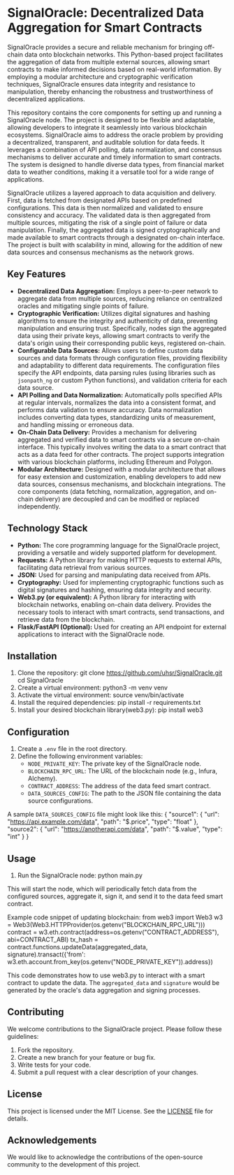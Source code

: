 # SignalOracle: Decentralized Data Aggregation for Smart Contracts

SignalOracle provides a secure and reliable mechanism for bringing off-chain data onto blockchain networks. This Python-based project facilitates the aggregation of data from multiple external sources, allowing smart contracts to make informed decisions based on real-world information. By employing a modular architecture and cryptographic verification techniques, SignalOracle ensures data integrity and resistance to manipulation, thereby enhancing the robustness and trustworthiness of decentralized applications.

This repository contains the core components for setting up and running a SignalOracle node. The project is designed to be flexible and adaptable, allowing developers to integrate it seamlessly into various blockchain ecosystems. SignalOracle aims to address the oracle problem by providing a decentralized, transparent, and auditable solution for data feeds. It leverages a combination of API polling, data normalization, and consensus mechanisms to deliver accurate and timely information to smart contracts. The system is designed to handle diverse data types, from financial market data to weather conditions, making it a versatile tool for a wide range of applications.

SignalOracle utilizes a layered approach to data acquisition and delivery. First, data is fetched from designated APIs based on predefined configurations. This data is then normalized and validated to ensure consistency and accuracy. The validated data is then aggregated from multiple sources, mitigating the risk of a single point of failure or data manipulation. Finally, the aggregated data is signed cryptographically and made available to smart contracts through a designated on-chain interface. The project is built with scalability in mind, allowing for the addition of new data sources and consensus mechanisms as the network grows.

## Key Features

*   **Decentralized Data Aggregation:** Employs a peer-to-peer network to aggregate data from multiple sources, reducing reliance on centralized oracles and mitigating single points of failure.
*   **Cryptographic Verification:** Utilizes digital signatures and hashing algorithms to ensure the integrity and authenticity of data, preventing manipulation and ensuring trust. Specifically, nodes sign the aggregated data using their private keys, allowing smart contracts to verify the data's origin using their corresponding public keys, registered on-chain.
*   **Configurable Data Sources:** Allows users to define custom data sources and data formats through configuration files, providing flexibility and adaptability to different data requirements. The configuration files specify the API endpoints, data parsing rules (using libraries such as `jsonpath_ng` or custom Python functions), and validation criteria for each data source.
*   **API Polling and Data Normalization:** Automatically polls specified APIs at regular intervals, normalizes the data into a consistent format, and performs data validation to ensure accuracy. Data normalization includes converting data types, standardizing units of measurement, and handling missing or erroneous data.
*   **On-Chain Data Delivery:** Provides a mechanism for delivering aggregated and verified data to smart contracts via a secure on-chain interface. This typically involves writing the data to a smart contract that acts as a data feed for other contracts. The project supports integration with various blockchain platforms, including Ethereum and Polygon.
*   **Modular Architecture:** Designed with a modular architecture that allows for easy extension and customization, enabling developers to add new data sources, consensus mechanisms, and blockchain integrations. The core components (data fetching, normalization, aggregation, and on-chain delivery) are decoupled and can be modified or replaced independently.

## Technology Stack

*   **Python:** The core programming language for the SignalOracle project, providing a versatile and widely supported platform for development.
*   **Requests:** A Python library for making HTTP requests to external APIs, facilitating data retrieval from various sources.
*   **JSON:** Used for parsing and manipulating data received from APIs.
*   **Cryptography:** Used for implementing cryptographic functions such as digital signatures and hashing, ensuring data integrity and security.
*   **Web3.py (or equivalent):** A Python library for interacting with blockchain networks, enabling on-chain data delivery. Provides the necessary tools to interact with smart contracts, send transactions, and retrieve data from the blockchain.
*   **Flask/FastAPI (Optional):** Used for creating an API endpoint for external applications to interact with the SignalOracle node.

## Installation

1.  Clone the repository:
    git clone https://github.com/uhsr/SignalOracle.git
    cd SignalOracle
2.  Create a virtual environment:
    python3 -m venv venv
3.  Activate the virtual environment:
    source venv/bin/activate
4.  Install the required dependencies:
    pip install -r requirements.txt
5.  Install your desired blockchain library(web3.py):
    pip install web3

## Configuration

1.  Create a `.env` file in the root directory.
2.  Define the following environment variables:
    *   `NODE_PRIVATE_KEY`: The private key of the SignalOracle node.
    *   `BLOCKCHAIN_RPC_URL`: The URL of the blockchain node (e.g., Infura, Alchemy).
    *   `CONTRACT_ADDRESS`: The address of the data feed smart contract.
    *   `DATA_SOURCES_CONFIG`: The path to the JSON file containing the data source configurations.

   A sample `DATA_SOURCES_CONFIG` file might look like this:
   {
   "source1": {
   "url": "https://api.example.com/data",
   "path": "$.price",
   "type": "float"
   },
   "source2": {
   "url": "https://anotherapi.com/data",
   "path": "$.value",
   "type": "int"
   }
   }

## Usage

1.  Run the SignalOracle node:
    python main.py

   This will start the node, which will periodically fetch data from the configured sources, aggregate it, sign it, and send it to the data feed smart contract.

   Example code snippet of updating blockchain:
   from web3 import Web3
   w3 = Web3(Web3.HTTPProvider(os.getenv("BLOCKCHAIN_RPC_URL")))
   contract = w3.eth.contract(address=os.getenv("CONTRACT_ADDRESS"), abi=CONTRACT_ABI)
   tx_hash = contract.functions.updateData(aggregated_data, signature).transact({'from': w3.eth.account.from_key(os.getenv("NODE_PRIVATE_KEY")).address})

   This code demonstrates how to use web3.py to interact with a smart contract to update the data. The `aggregated_data` and `signature` would be generated by the oracle's data aggregation and signing processes.

## Contributing

We welcome contributions to the SignalOracle project. Please follow these guidelines:

1.  Fork the repository.
2.  Create a new branch for your feature or bug fix.
3.  Write tests for your code.
4.  Submit a pull request with a clear description of your changes.

## License

This project is licensed under the MIT License. See the [LICENSE](https://github.com/uhsr/SignalOracle/blob/main/LICENSE) file for details.

## Acknowledgements

We would like to acknowledge the contributions of the open-source community to the development of this project.